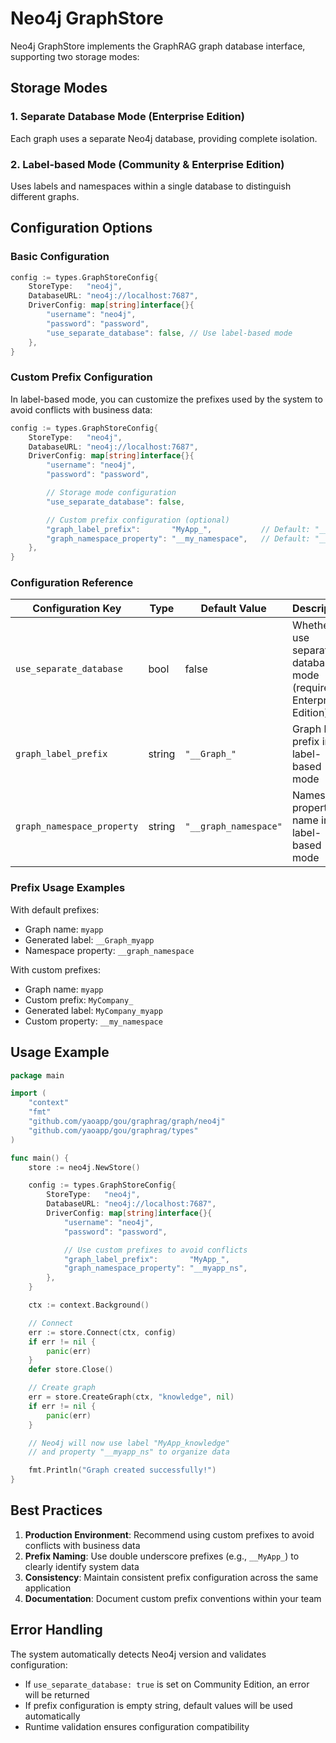 # Neo4j GraphStore

Neo4j GraphStore implements the GraphRAG graph database interface, supporting two storage modes:

## Storage Modes

### 1. Separate Database Mode (Enterprise Edition)

Each graph uses a separate Neo4j database, providing complete isolation.

### 2. Label-based Mode (Community & Enterprise Edition)

Uses labels and namespaces within a single database to distinguish different graphs.

## Configuration Options

### Basic Configuration

```go
config := types.GraphStoreConfig{
    StoreType:   "neo4j",
    DatabaseURL: "neo4j://localhost:7687",
    DriverConfig: map[string]interface{}{
        "username": "neo4j",
        "password": "password",
        "use_separate_database": false, // Use label-based mode
    },
}
```

### Custom Prefix Configuration

In label-based mode, you can customize the prefixes used by the system to avoid conflicts with business data:

```go
config := types.GraphStoreConfig{
    StoreType:   "neo4j",
    DatabaseURL: "neo4j://localhost:7687",
    DriverConfig: map[string]interface{}{
        "username": "neo4j",
        "password": "password",

        // Storage mode configuration
        "use_separate_database": false,

        // Custom prefix configuration (optional)
        "graph_label_prefix":       "MyApp_",           // Default: "__Graph_"
        "graph_namespace_property": "__my_namespace",   // Default: "__graph_namespace"
    },
}
```

### Configuration Reference

| Configuration Key          | Type   | Default Value         | Description                                                         |
| -------------------------- | ------ | --------------------- | ------------------------------------------------------------------- |
| `use_separate_database`    | bool   | false                 | Whether to use separate database mode (requires Enterprise Edition) |
| `graph_label_prefix`       | string | `"__Graph_"`          | Graph label prefix in label-based mode                              |
| `graph_namespace_property` | string | `"__graph_namespace"` | Namespace property name in label-based mode                         |

### Prefix Usage Examples

With default prefixes:

- Graph name: `myapp`
- Generated label: `__Graph_myapp`
- Namespace property: `__graph_namespace`

With custom prefixes:

- Graph name: `myapp`
- Custom prefix: `MyCompany_`
- Generated label: `MyCompany_myapp`
- Custom property: `__my_namespace`

## Usage Example

```go
package main

import (
    "context"
    "fmt"
    "github.com/yaoapp/gou/graphrag/graph/neo4j"
    "github.com/yaoapp/gou/graphrag/types"
)

func main() {
    store := neo4j.NewStore()

    config := types.GraphStoreConfig{
        StoreType:   "neo4j",
        DatabaseURL: "neo4j://localhost:7687",
        DriverConfig: map[string]interface{}{
            "username": "neo4j",
            "password": "password",

            // Use custom prefixes to avoid conflicts
            "graph_label_prefix":       "MyApp_",
            "graph_namespace_property": "__myapp_ns",
        },
    }

    ctx := context.Background()

    // Connect
    err := store.Connect(ctx, config)
    if err != nil {
        panic(err)
    }
    defer store.Close()

    // Create graph
    err = store.CreateGraph(ctx, "knowledge", nil)
    if err != nil {
        panic(err)
    }

    // Neo4j will now use label "MyApp_knowledge"
    // and property "__myapp_ns" to organize data

    fmt.Println("Graph created successfully!")
}
```

## Best Practices

1. **Production Environment**: Recommend using custom prefixes to avoid conflicts with business data
2. **Prefix Naming**: Use double underscore prefixes (e.g., `__MyApp_`) to clearly identify system data
3. **Consistency**: Maintain consistent prefix configuration across the same application
4. **Documentation**: Document custom prefix conventions within your team

## Error Handling

The system automatically detects Neo4j version and validates configuration:

- If `use_separate_database: true` is set on Community Edition, an error will be returned
- If prefix configuration is empty string, default values will be used automatically
- Runtime validation ensures configuration compatibility
